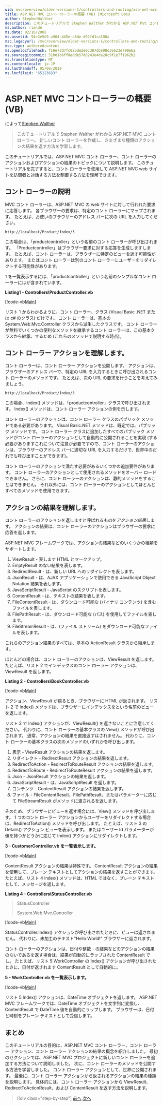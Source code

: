 ```yaml
---
uid: mvc/overview/older-versions-1/controllers-and-routing/asp-net-mvc-controller-overview-vb
title: ASP.NET MVC コント ローラーの概要 (VB) |Microsoft Docs
author: StephenWalther
description: このチュートリアルで Stephen Walther がわかる ASP.NET MVC コント ローラー。 新しいコント ローラーを作成し、さまざまな種類のアクション res を返す方法を学習します.
ms.author: riande
ms.date: 02/16/2008
ms.assetid: 94c3e5d9-a904-445e-a34e-d92fd1ca108a
msc.legacyurl: /mvc/overview/older-versions-1/controllers-and-routing/asp-net-mvc-controller-overview-vb
msc.type: authoredcontent
ms.openlocfilehash: f19e7dd7fc025de2e0c387db898d36623e790e6a
ms.sourcegitcommit: 51b01b6ff8edde57d8243e4da28c9f1e7f1962b2
ms.translationtype: MT
ms.contentlocale: ja-JP
ms.lasthandoff: 05/06/2019
ms.locfileid: "65123683"
---
```

# <a name="aspnet-mvc-controller-overview-vb"></a>ASP.NET MVC コントローラーの概要 (VB)

によって[Stephen Walther](https://github.com/StephenWalther)

> このチュートリアルで Stephen Walther がわかる ASP.NET MVC コント ローラー。 新しいコント ローラーを作成し、さまざまな種類のアクションの結果を返す方法を学習します。

このチュートリアルでは、ASP.NET MVC コント ローラー、コント ローラーのアクションおよびアクションの結果のトピックについて説明します。 このチュートリアルを完了すると、コント ローラーを使用して ASP.NET MVC web サイトを訪問者と対話する方法を制御する方法を理解できます。

## <a name="understanding-controllers"></a>コント ローラーの説明

MVC コント ローラーは、ASP.NET MVC の web サイトに対して行われた要求に応答します。 各ブラウザーの要求は、特定のコント ローラーにマップされます。 たとえば、お使いのブラウザーのアドレス バーに次の URL を入力してください。

`http://localhost/Product/Index/3`

この場合は、「productcontroller」という名前のコント ローラーが呼び出されます。 「Productcontroller」はブラウザー要求に対する応答を生成しますします。 たとえば、コント ローラーは、ブラウザーに特定のビューを返す可能性があります。 またはコント ローラーは別のコント ローラーにユーザーをリダイレクトする可能性があります。

1 を一覧表示するには、「productcontroller」という名前のシンプルなコント ローラーにはが含まれています。

**Listing1 - Controllers\ProductController.vb**

[!code-vb[Main](asp-net-mvc-controller-overview-vb/samples/sample1.vb)]

リスト 1 からわかるように、コント ローラー、クラス (Visual Basic .NET または c# のクラス) だけです。 コント ローラーは、基本の System.Web.Mvc.Controller クラスから派生したクラスです。 コント ローラーが無料でいくつかの便利なメソッドを継承するコント ローラーは、この基本クラスから継承、するため (これらのメソッドで説明する時点)。

## <a name="understanding-controller-actions"></a>コント ローラー アクションを理解します。

コント ローラーは、コント ローラー アクションを公開します。 アクションは、ブラウザーのアドレス バーで、特定の URL を入力するときに呼び出されるコント ローラーのメソッドです。 たとえば、次の URL の要求を行うことを考えてみましょう。

`http://localhost/Product/Index/3`

この場合、Index() メソッドは、「productcontroller」クラスで呼び出されます。 Index() メソッドは、コント ローラー アクションの例を示します。

コント ローラーのアクションは、コント ローラー クラスのパブリック メソッドである必要があります。 Visual Basic.NET メソッドは、既定では、パブリック メソッドです。 コント ローラー クラスに追加したすべてのパブリック メソッドがコント ローラーのアクションとして自動的に公開されることを実現 (する必要がありますこれについて注意が必要ですので、コント ローラーのアクションは、ブラウザーのアドレス バーに適切な URL を入力するだけで、世界中のだれでも呼び出すことができます)。

コント ローラーのアクションで満たす必要があるいくつかの追加要件があります。 コント ローラーのアクションとして使用されるメソッドをオーバー ロードできません。 さらに、コント ローラーのアクションは、静的メソッドをすることはできません。 それ以外には、コント ローラーのアクションとしてほとんどすべてのメソッドを使用できます。

## <a name="understanding-action-results"></a>アクションの結果を理解します。

コント ローラーのアクションを返しますと呼ばれるものを*アクション結果*します。 アクションの結果は、コント ローラーのアクションはブラウザーの要求に応答を返します。

ASP.NET MVC フレームワークでは、アクションの結果などのいくつかの種類をサポートします。

1. ViewResult - 表します HTML とマークアップ。
2. EmptyResult のない結果を表します。
3. RedirectResult - は、新しい URL へのリダイレクトを表します。
4. JsonResult - は、AJAX アプリケーションで使用できる JavaScript Object Notation 結果を表します。
5. JavaScriptResult - JavaScript のスクリプトを表します。
6. ContentResult - は、テキストの結果を表します。
7. FileContentResult - は、ダウンロード可能な (バイナリ コンテンツ) を含むファイルを表します。
8. FilePathResult - は、ダウンロード可能な (パス) を使用してファイルを表します。
9. FileStreamResult - は、(ファイル ストリーム) をダウンロード可能なファイルを表します。

これらのアクション結果のすべては、基本の ActionResult クラスから継承します。

ほとんどの場合は、コント ローラーのアクションは、ViewResult を返します。 たとえば、リスト 2 でインデックスのコント ローラー アクションは、ViewResult を返します。

**Listing 2 - Controllers\BookController.vb**

[!code-vb[Main](asp-net-mvc-controller-overview-vb/samples/sample2.vb)]

アクション、ViewResult が戻るとき、ブラウザーに HTML が返されます。 リスト 2 で Index() メソッドは、ブラウザーにインデックスをという名前のビューを返します。

リスト 2 で Index() アクションが、ViewResult() を返さないことに注意してください。 代わりに、コント ローラーの基本クラスの View() メソッドが呼び出されます。 通常、アクションの結果を直接返すはされません。 代わりに、コント ローラーの基本クラスの次のメソッドのいずれかを呼び出します。

1. 表示 - ViewResult アクションの結果を返します。
2. リダイレクト - RedirectResult アクションの結果を返します。
3. RedirectToAction - RedirectToRouteResult アクションの結果を返します。
4. RedirectToRoute - RedirectToRouteResult アクションの結果を返します。
5. Json - JsonResult アクションの結果を返します。
6. JavaScriptResult - は、JavaScriptResult を返します。
7. コンテンツ - ContentResult アクションの結果を返します。
8. ファイル - FileContentResult、FilePathResult、またはパラメーターに応じて FileStreamResult がメソッドに渡されるを返します。

そのため、ブラウザーにビューを返す場合には、View() メソッドを呼び出します。 1 つのコント ローラー アクションからユーザーをリダイレクトする場合は、RedirectToAction() メソッドを呼び出します。 たとえば、リスト 3 の Details() アクション ビューを表示します。 またはユーザー Id パラメーターが値を持つかどうかに応じて Index() アクションにリダイレクトします。

**3 - CustomerController.vb を一覧表示します。**

[!code-vb[Main](asp-net-mvc-controller-overview-vb/samples/sample3.vb)]

ContentResult アクションの結果は特殊です。 ContentResult アクションの結果を使用して、プレーン テキストとしてアクションの結果を返すことができます。 たとえば、リスト 4 Index() メソッドは、HTML ではなく、プレーン テキストとして、メッセージを返します。

**Listing 4 - Controllers\StatusController.vb**

> StatusController
> 
> 
> System.Web.Mvc.Controller

[!code-vb[Main](asp-net-mvc-controller-overview-vb/samples/sample4.vb)]

StatusController.Index() アクションが呼び出されたときに、ビューは返されません。 代わりに、未加工のテキスト"Hello World!" ブラウザーに返されます。

コント ローラーのアクションは、日付や整数 - の結果などのアクションの結果のないであるを返す場合は、結果が自動的にラップされた ContentResult でし。 たとえば、リスト 5 WorkController の Index() アクションが呼び出されたときに、日付が返されます ContentResult として自動的に。

**5 - WorkController.vb を一覧表示します。**

[!code-vb[Main](asp-net-mvc-controller-overview-vb/samples/sample5.vb)]

リスト 5 Index() アクションは、DateTime オブジェクトを返します。 ASP.NET MVC フレームワークでは、DateTime オブジェクトを文字列に変換し、ContentResult で DateTime 値を自動的にラップします。 ブラウザーは、日付と時刻をプレーン テキストとして受信します。

## <a name="summary"></a>まとめ

このチュートリアルの目的は、ASP.NET MVC コント ローラー、コント ローラー アクション、コント ローラー アクションの結果の概念を紹介しました。 最初のセクションでは、ASP.NET MVC プロジェクトに新しいコント ローラーを追加する方法について説明しました。 次に、コント ローラーのメソッドを公開する方法を学習しました。 コント ローラー アクションとして、世界に公開されます。 最後に、コント ローラー アクションから返されるアクションの結果の種類を説明します。 具体的には、コント ローラー アクションから ViewResult、RedirectToActionResult、および ContentResult を返す方法を説明します。

> [!div class="step-by-step"]
> [前へ](creating-a-custom-route-constraint-cs.md)
> [次へ](creating-custom-routes-vb.md)
